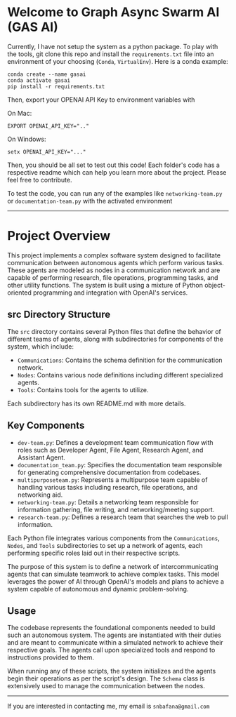 # Welcome to Graph Async Swarm AI (GAS AI) 

Currently, I have not setup the system as a python package. To play with the tools, git clone this repo and install the `requirements.txt` file into an environment of your choosing (`Conda`, `VirtualEnv`). Here is a conda example:

```shell
conda create --name gasai
conda activate gasai
pip install -r requirements.txt
```

Then, export your OPENAI API Key to environment variables with 

On Mac: 
```shell 
EXPORT OPENAI_API_KEY=".."
```

On Windows:
```shell
setx OPENAI_API_KEY="..."
```

Then, you should be all set to test out this code! Each folder's code has a respective readme which can help you learn more about the project. Please feel free to contribute. 

To test the code, you can run any of the examples like `networking-team.py` or `documentation-team.py` with the activated environment

---

# Project Overview

This project implements a complex software system designed to facilitate communication between autonomous agents which perform various tasks. These agents are modeled as nodes in a communication network and are capable of performing research, file operations, programming tasks, and other utility functions. The system is built using a mixture of Python object-oriented programming and integration with OpenAI's services.

## src Directory Structure

The `src` directory contains several Python files that define the behavior of different teams of agents, along with subdirectories for components of the system, which include:

- `Communications`: Contains the schema definition for the communication network.
- `Nodes`: Contains various node definitions including different specialized agents.
- `Tools`: Contains tools for the agents to utilize.

Each subdirectory has its own README.md with more details.

## Key Components

- `dev-team.py`: Defines a development team communication flow with roles such as Developer Agent, File Agent, Research Agent, and Assistant Agent.
- `documentation_team.py`: Specifies the documentation team responsible for generating comprehensive documentation from codebases.
- `multipurposeteam.py`: Represents a multipurpose team capable of handling various tasks including research, file operations, and networking aid.
- `networking-team.py`: Details a networking team responsible for information gathering, file writing, and networking/meeting support.
- `research-team.py`: Defines a research team that searches the web to pull information.

Each Python file integrates various components from the `Communications`, `Nodes`, and `Tools` subdirectories to set up a network of agents, each performing specific roles laid out in their respective scripts.

The purpose of this system is to define a network of intercommunicating agents that can simulate teamwork to achieve complex tasks. This model leverages the power of AI through OpenAI's models and plans to achieve a system capable of autonomous and dynamic problem-solving.

## Usage

The codebase represents the foundational components needed to build such an autonomous system. The agents are instantiated with their duties and are meant to communicate within a simulated network to achieve their respective goals. The agents call upon specialized tools and respond to instructions provided to them.

When running any of these scripts, the system initializes and the agents begin their operations as per the script's design. The `Schema` class is extensively used to manage the communication between the nodes.


---

If you are interested in contacting me, my email is `snbafana@gmail.com`


